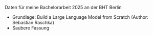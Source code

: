 Daten für meine Bachelorarbeit 2025 an der BHT Berlin

- Grundlage: Build a Large Language Model from Scratch (Author: Sebastian Raschka)
- Saubere Fassung
